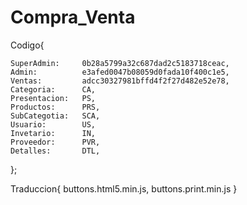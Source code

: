# Compra_Venta
Codigo{

    SuperAdmin:     0b28a5799a32c687dad2c5183718ceac,
    Admin:          e3afed0047b08059d0fada10f400c1e5,
    Ventas:         adcc30327981bffd4f2f27d482e52e78,
    Categoria:      CA,
    Presentacion:   PS,
    Productos:      PRS,
    SubCategotia:   SCA,
    Usuario:        US,
    Invetario:      IN,
    Proveedor:      PVR,
    Detalles:       DTL,
    
};


Traduccion{
    buttons.html5.min.js,
    buttons.print.min.js
}